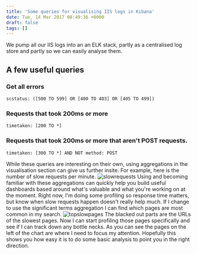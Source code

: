 ```yaml
---
title: 'Some queries for visualising IIS logs in Kibana'
date: Tue, 14 Mar 2017 08:49:36 +0000
draft: false
tags: []
---
```


We pump all our IIS logs into an an ELK stack, partly as a centralised log store and partly so we can easily analyse them. 

## A few useful queries
### Get all errors
```
scstatus: ([500 TO 599] OR [400 TO 403] OR [405 TO 499])
```

### Requests that took 200ms or more 
```
timetaken: [200 TO *]
```

### Requests that took 200ms or more that aren't POST requests. 
```
timetaken: [300 TO *] AND NOT method: POST
```

While these queries are interesting on their own, using aggregations in the visualisation section can give us further insite. For example, here is the number of slow requests per minute. ![slowrequests](https://jajeffries.files.wordpress.com/2017/03/slowrequests.png) Using and becoming familiar with these aggregations can quickly help you build useful dashboards based around what's valuable and what you're working on at the moment. Right now, I'm doing some profiling so response time matters, but know when slow requests happen doesn't really help much. If I change to use the significant terms aggregation I can find which pages are most common in my search. ![topslowpages](https://jajeffries.files.wordpress.com/2017/03/topslowpages1.png) The blacked out parts are the URLs of the slowest pages. Now I can start profiling those pages specifically and see if I can track down any bottle necks. As you can see the pages on the left of the chart are where I need to focus my attention. Hopefully this shows you how easy it is to do some basic analysis to point you in the right direction.